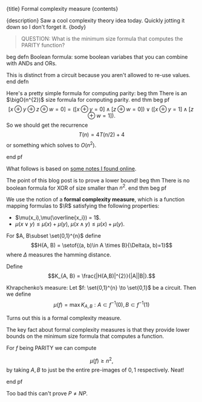 {title}
Formal complexity measure
{contents}

{description}
Saw a cool complexity theory idea today. Quickly jotting it down
so I don't forget it. 
{body}

> QUESTION: What is the minimum size formula that computes the PARITY function?

beg defn
Boolean formula: some boolean variabes that you can combine with ANDs and ORs. 

This is distinct from a circuit because you aren't allowed to
re-use values.
end defn

Here's a pretty simple formula for computing parity:
beg thm
There is an $\bigO(n^{2})$ size formula for computing parity. 
end thm
beg pf
$$[x\oplus y \oplus z\oplus w = 0] = ([x\oplus y = 0] \land [z\oplus w = 0]) \lor ([x\oplus y = 1] \land [z\oplus w = 1]). $$
So we should get the recurrence 
$$T(n) = 4T(n/2)+4$$
or something which solves to $O(n^{2}).$

end pf

What follows is based on [some notes I found online](https://nitinsau.github.io/teaching/BFC19-mpii/lecture3.pdf).

The point of this blog post is to prove a lower bound!
beg thm
There is no boolean formula for XOR of size smaller than $n^{2}$.
end thm
beg pf

We use the notion of a **formal complexity measure**, which is a
function mapping formulas to $\R$ satisfying the following properties:

- $\mu(x_i),\mu(\overline{x_i}) = 1$.
- $\mu(x\lor y) \le \mu(x)+\mu(y)$, $\mu(x\land y) \le \mu(x)+\mu(y)$.

For $A, B\subset \set{0,1}^{n}$ define 
$$H(A, B) = \setof{(a, b)\in A \times B}{\Delta(a, b)=1}$$
where $\Delta$ measures the hamming distance. 

Define 
$$K_{A, B} = \frac{|H(A,B)|^{2}}{|A||B|}.$$

Khrapchenko’s measure: 
Let $f: \set{0,1}^{n} \to \set{0,1}$ be a circuit. Then we define
$$\mu(f) = \max{K_{A, B}: A\subset f^{-1}(0), B\subset f^{-1}(1)}$$

Turns out this is a formal complexity measure. 

The key fact about formal complexity measures is that they
provide lower bounds on the minimum size formula that computes a
function.

For $f$ being PARITY we can compute

$$\mu(f) \ge n^{2},$$
by taking $A,B$ to just be the entire pre-images of $0,1$
respectively.
Neat!

end pf

Too bad this can't prove $P\neq NP$.